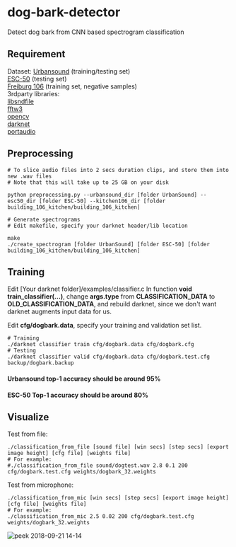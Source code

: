 # dog-bark-detector

Detect dog bark from CNN based spectrogram classification

## Requirement

Dataset:
[Urbansound](https://urbansounddataset.weebly.com/urbansound.html) (training/testing set)  
[ESC-50](https://github.com/karoldvl/ESC-50) (testing set)  
[Freiburg 106](http://www.csc.kth.se/~jastork/pages/datasets.html) (training set, negative samples)  
3rdparty libraries:  
[libsndfile](http://www.mega-nerd.com/libsndfile/#Download)  
[fftw3](http://www.fftw.org/download.html)  
[opencv](https://github.com/opencv/opencv)  
[darknet](https://github.com/pjreddie/darknet)  
[portaudio](http://www.portaudio.com/download.html)



## Preprocessing

```
# To slice audio files into 2 secs duration clips, and store them into new .wav files
# Note that this will take up to 25 GB on your disk

python preprocessing.py --urbansound_dir [folder UrbanSound] --esc50_dir [folder ESC-50] --kitchen106_dir [folder building_106_kitchen/building_106_kitchen]

# Generate spectrograms
# Edit makefile, specify your darknet header/lib location

make
./create_spectrogram [folder UrbanSound] [folder ESC-50] [folder building_106_kitchen/building_106_kitchen]
```


## Training

Edit [Your darknet folder]/examples/classifier.c
In function **void train_classifier(...)**, change **args.type** from **CLASSIFICATION_DATA** to **OLD_CLASSIFICATION_DATA**, and rebuild darknet, since we don't want darknet augments input data for us.

Edit **cfg/dogbark.data**, specify your training and validation set list.
```
# Training
./darknet classifier train cfg/dogbark.data cfg/dogbark.cfg
# Testing
./darknet classifier valid cfg/dogbark.data cfg/dogbark.test.cfg backup/dogbark.backup
```
#### Urbansound top-1 accuracy should be around 95%
#### ESC-50 Top-1 accuracy should be around 80%


## Visualize
Test from file:
```
./classification_from_file [sound file] [win secs] [step secs] [export image height] [cfg file] [weights file]
# For example:
#./classification_from_file sound/dogtest.wav 2.8 0.1 200 cfg/dogbark.test.cfg weights/dogbark_32.weights
```
Test from microphone:
```
./classification_from_mic [win secs] [step secs] [export image height] [cfg file] [weights file]
# For example:
./classification_from_mic 2.5 0.02 200 cfg/dogbark.test.cfg weights/dogbark_32.weights
```

![peek 2018-09-21 14-14](https://user-images.githubusercontent.com/16308037/45864322-3c63d400-bdac-11e8-836b-f0ab147f532b.gif)
